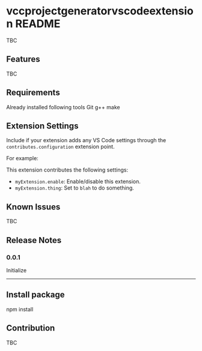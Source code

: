 # vccprojectgeneratorvscodeextension README

TBC

## Features

TBC

## Requirements

Already installed following tools 
Git
g++
make

## Extension Settings

Include if your extension adds any VS Code settings through the `contributes.configuration` extension point.

For example:

This extension contributes the following settings:

* `myExtension.enable`: Enable/disable this extension.
* `myExtension.thing`: Set to `blah` to do something.

## Known Issues

TBC

## Release Notes

### 0.0.1

Initialize

---

## Install package
npm install

## Contribution

TBC